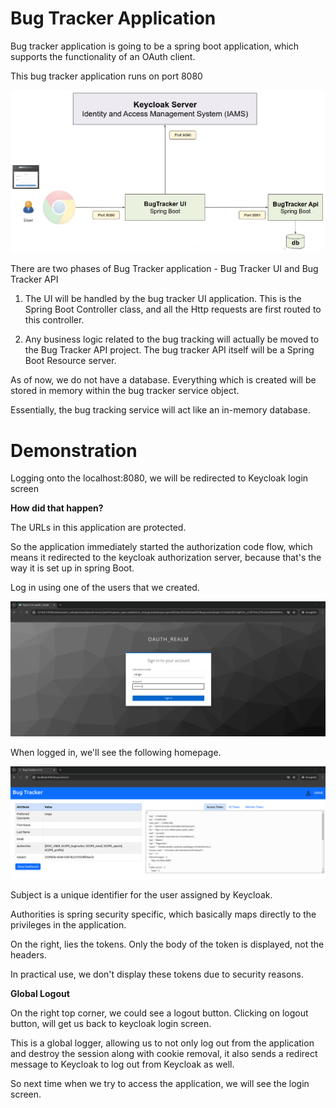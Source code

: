 # Bug Tracker Application
Bug tracker application is going to be a spring boot application, which supports the functionality of an OAuth client.

This bug tracker application runs on port 8080

<img src="Image/bug.png" alt="Bug tracker phases">

There are two phases of Bug Tracker application - Bug Tracker UI and Bug Tracker API
1. The UI will be handled by the bug tracker UI application. This is the Spring Boot Controller class, and all the Http requests are first routed to this controller.

2. Any business logic related to the bug tracking will actually be moved to the Bug Tracker API project. The bug tracker API itself will be a Spring Boot Resource server.

As of now, we do not have a database. Everything which is created will be stored in memory within the bug tracker service object.
	
Essentially, the bug tracking service will act like an in-memory database.
# Demonstration
Logging onto the localhost:8080, we will be redirected to Keycloak login screen

**How did that happen?**

The URLs in this application are protected.

So the application immediately started the authorization code flow, which means it redirected to the keycloak authorization server, because that's the way it is set up in spring Boot.

Log in using one of the users that we created.

<img src="Image/login.png" alt="Login with user credentials">

When logged in, we'll see the following homepage.

<img src="Image/home.png" alt="Home page of user 'ranga'">

Subject is a unique identifier for the user assigned by Keycloak.

Authorities is spring security specific, which basically maps directly to the privileges in the application.

On the right, lies the tokens. Only the body of the token is displayed, not the headers. 

In practical use, we don't display these tokens due to security reasons. 

**Global Logout**

On the right top corner, we could see a logout button. Clicking on logout button, will get us back to keycloak login screen.

This is a global logger, allowing us to not only log out from the application and destroy the session along with cookie removal, it also sends a redirect message to Keycloak to log out from Keycloak as well.

So next time when we try to access the application, we will see the login screen.
